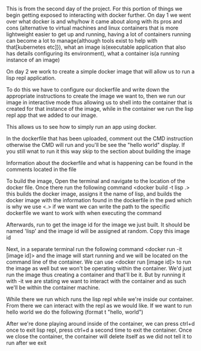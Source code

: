 This is from the second day of the project. For this portion of things we begin getting exposed to interacting with docker further. On day 1 we went over what docker is and why/how it came about along with its pros and cons (alternative to virtual machines and linux containers that is more lightweight easier to get up and running, having a lot of containers running can become a lot to manage{although tools exist to help with that[kubernetes etc]}), what an image is(executable application that also has details configuring its environment), what a container is(a running instance of an image)


On day 2 we work to create a simple docker image that will allow us to run a lisp repl application. 

To do this we have to configure our dockerfile and write down the appropriate instructions to create the image we want to, then we run our image in interactive mode thus allowing us to shell into the container that is created for that instance of the image, while in the container we run the lisp repl app that we added to our image. 

This allows us to see how to simply run an app using docker. 

In the dockerfile that has been uploaded, comment out the CMD instruction otherwise the CMD will run and you'll be see the "hello world" display. If you still wnat to run it this way skip to the section about building the image

Information about the dockerfile and what is happening can be found in the comments located in the file

To build the image, Open the terminal and navigate to the location of the docker file. Once there run the following command <docker build -t lisp .> this builds the docker image, assigns it the name of lisp, and builds the docker image with the information found in the dockerfile in the pwd which is why we use <.> if we want we can write the path to the specific dockerfile we want to work with when executing the command

Afterwards, run <docker image ls> to get the image id for the image we just built. It should be named 'lisp' and the image id will be assigned at random. Copy this image id

Next, in a separate terminal run the following command <docker run -it [image id]> and the image will start running and we will be located on the command line of the container. We can use <docker run [image id]> to run the image as well but we won't be operating within the container. We'd just run the image thus creating a container and that'll be it. But by running it with -it we are stating we want to interact with the container and as such we'll be within the container machine.

While there we run <sbcl>  which runs the lisp repl while we're inside our container. From there we can interact with the repl as we would like. If we want to run hello world we do the following (format t "hello, world")

After we're done playing around inside of the container, we can press ctrl+d once to exit lisp repl, press ctrl+d a second time to exit the container. Once we close the container, the container will delete itself as we did not tell it to run after we exit